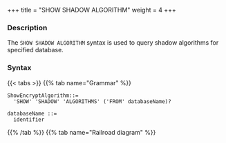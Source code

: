 +++
title = "SHOW SHADOW ALGORITHM"
weight = 4
+++

### Description

The `SHOW SHADOW ALGORITHM` syntax is used to query shadow algorithms for specified database.

### Syntax

{{< tabs >}}
{{% tab name="Grammar" %}}
```
ShowEncryptAlgorithm::=
  'SHOW' 'SHADOW' 'ALGORITHMS' ('FROM' databaseName)?

databaseName ::=
  identifier
```
{{% /tab %}}
{{% tab name="Railroad diagram" %}}
<iframe frameborder="0" name="diagram" id="diagram" width="100%" height="100%"></iframe>
{{% /tab %}}
{{< /tabs >}}

### Supplement

- When `databaseName` is not specified, the default is the currently used `DATABASE`. If `DATABASE` is not used, `No database selected` will be prompted.

### Return value description

| Column                | Description                 |
| --------------------- | --------------------------- |
| shadow_algorithm_name | Shadow algorithm name       |
| type                  | Shadow algorithm type       |
| props                 | Shadow algorithm properties |
| is_default            | Default                     |




### Example

- Query shadow algorithms for specified database.

```sql
SHOW SHADOW ALGORITHMS FROM test1;
```

```sql
mysql> SHOW SHADOW ALGORITHMS FROM test1;
+-------------------------+-------------+-----------------------------------------+------------+
| shadow_algorithm_name   | type        | props                                   | is_default |
+-------------------------+-------------+-----------------------------------------+------------+
| user_id_match_algorithm | VALUE_MATCH | column=user_id,operation=insert,value=1 | false      |
+-------------------------+-------------+-----------------------------------------+------------+
1 row in set (0.00 sec)
```

- Query shadow algorithms for current database.

```sql
SHOW SHADOW ALGORITHMS;
```

```sql
mysql> SHOW SHADOW ALGORITHMS;
+-------------------------+-------------+-----------------------------------------+------------+
| shadow_algorithm_name   | type        | props                                   | is_default |
+-------------------------+-------------+-----------------------------------------+------------+
| user_id_match_algorithm | VALUE_MATCH | column=user_id,operation=insert,value=1 | false      |
+-------------------------+-------------+-----------------------------------------+------------+
1 row in set (0.00 sec)
```

### Reserved word

`SHOW`, `SHADOW`, `ALGORITHMS`, `FROM`

### Related links

- [Reserved word](/en/reference/distsql/syntax/reserved-word/)

